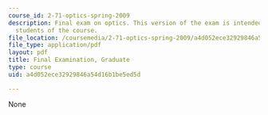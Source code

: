 ```yaml
---
course_id: 2-71-optics-spring-2009
description: Final exam on optics. This version of the exam is intended for graduate
  students of the course.
file_location: /coursemedia/2-71-optics-spring-2009/a4d052ece32929846a54d16b1be5ed5d_MIT2_71S09_gfinal.pdf
file_type: application/pdf
layout: pdf
title: Final Examination, Graduate
type: course
uid: a4d052ece32929846a54d16b1be5ed5d

---
```

None